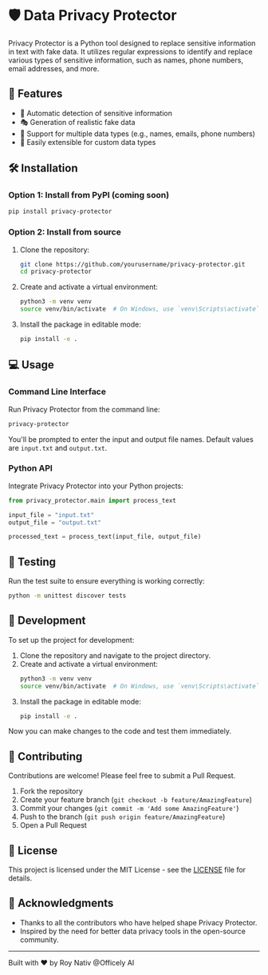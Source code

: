 # 🛡️ Data Privacy Protector

Privacy Protector is a Python tool designed to replace sensitive information in text with fake data. It utilizes regular expressions to identify and replace various types of sensitive information, such as names, phone numbers, email addresses, and more.

## 🚀 Features

- 🔎 Automatic detection of sensitive information
- 🎭 Generation of realistic fake data
- 📄 Support for multiple data types (e.g., names, emails, phone numbers)
- 🔧 Easily extensible for custom data types

## 🛠️ Installation

### Option 1: Install from PyPI (coming soon)

```bash
pip install privacy-protector
```

### Option 2: Install from source

1. Clone the repository:
   ```bash
   git clone https://github.com/yourusername/privacy-protector.git
   cd privacy-protector
   ```

2. Create and activate a virtual environment:
   ```bash
   python3 -m venv venv
   source venv/bin/activate  # On Windows, use `venv\Scripts\activate`
   ```

3. Install the package in editable mode:
   ```bash
   pip install -e .
   ```

## 💻 Usage

### Command Line Interface

Run Privacy Protector from the command line:

```bash
privacy-protector
```

You'll be prompted to enter the input and output file names. Default values are `input.txt` and `output.txt`.

### Python API

Integrate Privacy Protector into your Python projects:

```python
from privacy_protector.main import process_text

input_file = "input.txt"
output_file = "output.txt"

processed_text = process_text(input_file, output_file)
```

## 🧪 Testing

Run the test suite to ensure everything is working correctly:

```bash
python -m unittest discover tests
```

## 🔧 Development

To set up the project for development:

1. Clone the repository and navigate to the project directory.
2. Create and activate a virtual environment:
   ```bash
   python3 -m venv venv
   source venv/bin/activate  # On Windows, use `venv\Scripts\activate`
   ```
3. Install the package in editable mode:
   ```bash
   pip install -e .
   ```

Now you can make changes to the code and test them immediately.

## 🤝 Contributing

Contributions are welcome! Please feel free to submit a Pull Request.

1. Fork the repository
2. Create your feature branch (`git checkout -b feature/AmazingFeature`)
3. Commit your changes (`git commit -m 'Add some AmazingFeature'`)
4. Push to the branch (`git push origin feature/AmazingFeature`)
5. Open a Pull Request

## 📄 License

This project is licensed under the MIT License - see the [LICENSE](LICENSE) file for details.

## 🙏 Acknowledgments

- Thanks to all the contributors who have helped shape Privacy Protector.
- Inspired by the need for better data privacy tools in the open-source community.

---

Built with ❤️ by Roy Nativ @Officely AI